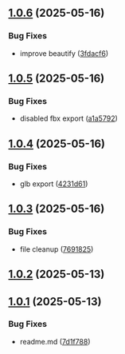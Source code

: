 ## [1.0.6](https://github.com/muammar-yacoob/Tidy-Monkey/compare/v1.0.5...v1.0.6) (2025-05-16)


### Bug Fixes

* improve beautify ([3fdacf6](https://github.com/muammar-yacoob/Tidy-Monkey/commit/3fdacf6d12806b13614a656b98d6cae0bef845ac))

## [1.0.5](https://github.com/muammar-yacoob/Tidy-Monkey/compare/v1.0.4...v1.0.5) (2025-05-16)


### Bug Fixes

* disabled fbx export ([a1a5792](https://github.com/muammar-yacoob/Tidy-Monkey/commit/a1a5792b867c8ca3120f9c431470bab1463fff0d))

## [1.0.4](https://github.com/muammar-yacoob/Tidy-Monkey/compare/v1.0.3...v1.0.4) (2025-05-16)


### Bug Fixes

* glb export ([4231d61](https://github.com/muammar-yacoob/Tidy-Monkey/commit/4231d6142cf53f71261fb10501ab84642f7b1e3a))

## [1.0.3](https://github.com/muammar-yacoob/Tidy-Monkey/compare/v1.0.2...v1.0.3) (2025-05-16)


### Bug Fixes

* file cleanup ([7691825](https://github.com/muammar-yacoob/Tidy-Monkey/commit/7691825890f71aca54dff8a2c6f1f91a0b9503ff))

## [1.0.2](https://github.com/muammar-yacoob/Tidy-Monkey/compare/v1.0.1...v1.0.2) (2025-05-13)

## [1.0.1](https://github.com/muammar-yacoob/Tidy-Monkey/compare/v1.0.0...v1.0.1) (2025-05-13)


### Bug Fixes

* readme.md ([7d1f788](https://github.com/muammar-yacoob/Tidy-Monkey/commit/7d1f78816dcc07a0b2e0ecd34acb28bb1ff92956))
